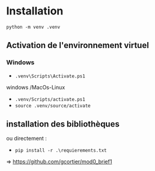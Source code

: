 # Installation
`python -m venv .venv`

## Activation de l'environnement virtuel
### Windows
-  `.venv\Scripts\Activate.ps1`


windows /MacOs-Linux
-  `.venv/Scripts/activate.ps1`
-  `source .venv/source/activate`

## installation des bibliothèques

ou directement : 
- `pip install -r .\requierements.txt`



=> https://github.com/gcortier/mod0_brief1